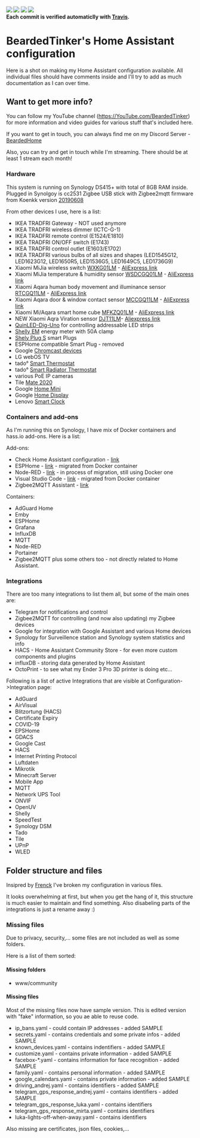 
  <h4>
    <a href="https://travis-ci.org/BeardedTinker/Home-Assistant_Config"><img src="https://travis-ci.org/BeardedTinker/Home-Assistant_Config.svg?branch=master"/></a>
    <a href="https://github.com/BeardedTinker/Home-Assistant_Config/stargazers"><img src="https://img.shields.io/github/stars/BeardedTinker/Home-Assistant_Config.svg?style=plasticr"/></a>
    <a href="https://github.com/BeardedTinker/Home-Assistant_Config/commits/master"><img src="https://img.shields.io/github/last-commit/BeardedTinker/Home-Assistant_Config.svg?style=plasticr"/></a>
        <a href="https://github.com/BeardedTinker/Home-Assistant_Config/commits/master"><img src="https://img.shields.io/github/commit-activity/y/BeardedTinker/Home-Assistant_Config.svg?style=plasticr"/></a><br>
Each commit is verified automaticlly with <a href="https://travis-ci.org/github/BeardedTinker/Home-Assistant_Config">Travis</a>.
  </h4>


# BeardedTinker's Home Assistant configuration

Here is a shot on making my Home Assistant configuration available.
All individual files should have comments inside and I'll try to add as much documentation as I can over time.


## Want to get more info?

You can follow my YouTube channel (https://YouTube.com/BeardedTinker) for more information and video guides for various stuff that's included here. 

If you want to get in touch, you can always find me on my Discord Server - [BeardedHome](https://discord.gg/W3xKtV) 

Also, you can try and get in touch while I'm streaming. There should be at least 1 stream each month!


### Hardware

This system is running on Synology DS415+ with total of 8GB RAM inside.
Plugged in Synolgoy is cc2531 Zigbee USB stick with Zigbee2mqtt firmware from Koenkk version [20190608](https://github.com/Koenkk/Z-Stack-firmware/raw/master/coordinator/Z-Stack_Home_1.2/bin/default/CC2531_DEFAULT_20190608.zip)

From other devices I use, here is a list:
- IKEA TRADFRI Gateway - NOT used anymore
- IKEA TRADFRI wireless dimmer (ICTC-G-1)
- IKEA TRADFRI remote control (E1524/E1810)
- IKEA TRADFRI ON/OFF switch (E1743)
- IKEA TRADFRI control outlet (E1603/E1702)
- IKEA TRADFRI various bulbs of all sizes and shapes (LED1545G12, LED1623G12, LED1650R5, LED1536G5, LED1649C5, LED1736G9)
- Xiaomi MiJia wireless switch [WXKG01LM](https://www.zigbee2mqtt.io/devices/WXKG01LM.html) - [AliExpress link](https://s.click.aliexpress.com/e/_dW7ZKDA)
- Xiaomi MiJia temperature & humidity sensor [WSDCGQ01LM](https://www.zigbee2mqtt.io/devices/WSDCGQ01LM.html) - [AliExpress link](https://s.click.aliexpress.com/e/_dUNSKG8)
- Xiaomi Aqara human body movement and illuminance sensor [RTCGQ11LM](https://www.zigbee2mqtt.io/devices/RTCGQ11LM.html) - [AliExpress link](https://s.click.aliexpress.com/e/_dTTUIzm)
- Xiaomi Aqara door & window contact sensor [MCCGQ11LM](https://www.zigbee2mqtt.io/devices/MCCGQ11LM.html) - [AliExpress link](https://www.aliexpress.com/item/32967550225.html)
- Xiaomi Mi/Aqara smart home cube [MFKZQ01LM](https://www.zigbee2mqtt.io/devices/MFKZQ01LM.html) - [AliExpress link](https://s.click.aliexpress.com/e/_dYCODwy)
- NEW Xiaomi Aqra Viration sensor [DJT11LM](https://www.zigbee2mqtt.io/devices/DJT11LM.html)- [Aliexpress link](https://s.click.aliexpress.com/e/_dYCODwy)
- [QuinLED-Dig-Uno](https://quinled.info/2018/09/15/quinled-dig-uno/) for controlling addressable LED strips 
- [Shelly EM](https://shelly.cloud/products/shelly-em-smart-home-automation-device/) energy meter with 50A clamp
- [Shely Plug S](https://shelly.cloud/products/shelly-plug-s-smart-home-automation-device/) smart Plugs
- ESPHome compatible Smart Plug - removed
- Google [Chromcast devices](https://store.google.com/gb/product/chromecast?hl=en-GB)
- LG webOS TV
- tado° [Smart Thermostat](https://www.tado.com/hr/)
- tado° [Smart Radiator Thermostat](https://www.tado.com/us/products/smart-radiator-valve)
- various PoE IP cameras 
- Tile [Mate 2020](https://www.thetileapp.com/en-us/store/tiles/mate)
- Google [Home Mini](https://store.google.com/gb/product/google_home_mini_first_gen?hl=en-GB)
- Google [Home Display](https://store.google.com/gb/product/google_nest_hub?hl=en-GB)
- Lenovo [Smart Clock](https://www.lenovo.com/us/en/smart-clock)


### Containers and add-ons

As I'm running this on Synology, I have mix of Docker containers and hass.io add-ons. Here is a list:

Add-ons:
 - Check Home Assistant configuration - [link](https://github.com/home-assistant/hassio-addons/tree/master/check_config)
 - ESPHome - [link](https://esphome.io/) - migrated from Docker container
 - Node-RED - [link](https://github.com/hassio-addons/addon-node-red) - in process of migration, still using Docker one
 - Visual Studio Code - [link](https://github.com/hassio-addons/addon-vscode) - migrated from Docker container
 - Zigbee2MQTT Assistant - [link](https://github.com/yllibed/Zigbee2MqttAssistant)

Containers:
 - AdGuard Home 
 - Emby
 - ESPHome
 - Grafana
 - InfluxDB
 - MQTT
 - Node-RED
 - Portainer
 - Zigbee2MQTT
 plus some others too - not directly related to Home Assistant.


### Integrations

There are too many integrations to list them all, but some of the main ones are:
- Telegram for notifications and control
- Zigbee2MQTT for controlling (and now also updating) my Zigbee devices
- Google for integration with Google Assistant and various Home devices
- Synology for Surveillence station and Synology system statistics and info
- HACS - Home Assistant Community Store - for even more custom components and plugins
- influxDB - storing data generated by Home Assistant
- OctoPrint - to see what my Ender 3 Pro 3D printer is doing
etc...

Following is a list of active Integrations that are visible at Configuration->Integration page:
- AdGuard
- AirVisual
- Blitzortung (HACS)
- Certificate Expiry
- COVID-19
- EPSHome
- GDACS
- Google Cast
- HACS
- Internet Printing Protocol
- Luftdaten
- Mikrotik
- Minecraft Server
- Mobile App
- MQTT
- Network UPS Tool
- ONVIF
- OpenUV
- Shelly
- SpeedTest
- Synology DSM
- Tado
- Tile
- UPnP
- WLED


## Folder structure and files

Insipred by [Frenck](https://github.com/frenck/home-assistant-config) I've broken my configuration in various files.

It looks overwhelming at first, but when you get the hang of it, this structure is much easier to maintain and find something. Also disabeling parts of the integrations is just a rename away :)


### Missing files

Due to privacy, security,... some files are not included as well as some folders.

Here is a list of them sorted:
#### Missing folders
 - www/community

#### Missing files
Most of the missing files now have sample version. This is edited version with "fake" information, so you ae able to reuse code.

 - ip_bans.yaml - could contain IP addresses  - added SAMPLE
 - secrets.yaml - contains credentials and some private infos - added SAMPLE
 - known_devices.yaml - contains indentifiers  - added SAMPLE
 - customize.yaml - contains private information - added SAMPLE
 - facebox-*.yaml - contains information for face recognition - added SAMPLE
 - family.yaml - contains personal information - added SAMPLE
 - google_calendars.yaml - contains private information - added SAMPLE
 - driving_andrej.yaml - contains identifiers - added SAMPLE
 - telegram_gps_response_andrej.yaml - contains identifiers - added SAMPLE
 - telegram_gps_response_luka.yaml - contains identifiers
 - telegram_gps_response_mirta.yaml - contains identifiers
 - luka-lights-off-when-away.yaml - contains identifiers

Also missing are certificates, json files, cookies,...